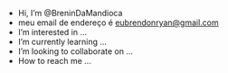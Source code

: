 -  Hi, I’m @BreninDaMandioca
-  meu email de endereço é eubrendonryan@gmail.com
-  I’m interested in ...
-  I’m currently learning ...
-  I’m looking to collaborate on ...
-  How to reach me ...

<!---
BreninDaMandioca/BreninDaMandioca is a ✨ special ✨ repository because its `README.md` (this file) appears on your GitHub profile.
You can click the Preview link to take a look at your changes.
--->

